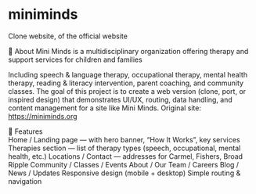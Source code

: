 # miniminds
Clone website, of the official website

🧠 About
Mini Minds is a multidisciplinary organization offering therapy and support services for children and families 

Including speech & language therapy, occupational therapy, mental health therapy, reading & literacy intervention, parent coaching, and community classes.
The goal of this project is to create a web version (clone, port, or inspired design) that demonstrates UI/UX, routing, data handling, and content management for a site like Mini Minds.
Original site: https://miniminds.org


🚀 Features  
Home / Landing page — with hero banner, “How It Works”, key services
Therapies section — list of therapy types (speech, occupational, mental health, etc.)
Locations / Contact — addresses for Carmel, Fishers, Broad Ripple
Community / Classes / Events
About / Our Team / Careers
Blog / News / Updates
Responsive design (mobile + desktop)
Simple routing & navigation
